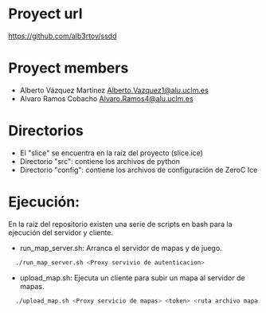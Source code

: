 # Proyect url 
https://github.com/alb3rtov/ssdd

# Proyect members
- Alberto Vázquez Martínez <Alberto.Vazquez1@alu.uclm.es>
- Alvaro Ramos Cobacho <Alvaro.Ramos4@alu.uclm.es>

# Directorios
- El "slice" se encuentra en la raíz del proyecto (slice.ice)
- Directorio "src": contiene los archivos de python
- Directorio "config": contiene los archivos de configuración de ZeroC Ice

# Ejecución:
En la raíz del repositorio existen una serie de scripts en bash para la ejecución del servidor y cliente.
- run_map_server.sh: Arranca el servidor de mapas y de juego. <br>
```bash
  ./run_map_server.sh <Proxy servivio de autenticacion>
```
- upload_map.sh: Ejecuta un cliente para subir un mapa al servidor de mapas.
```bash
  ./upload_map.sh <Proxy servicio de mapas> <token> <ruta archivo mapa (.JSON)>
```
